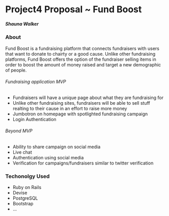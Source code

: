 # Project4 Proposal ~ Fund Boost
##### Shauna Walker

### About
Fund Boost is a fundraising platform that connects fundraisers with users that want to donate to chairty or a good cause. Unlike other fundraising platforms, Fund Boost offers the option of the fundraiser selling items in order to boost the amount of money raised and target a new demographic of people. 

###### Fundraising application MVP
- Fundraisers will have a unique page about what they are fundraising for
- Unlike other fundraising sites, fundraisers will be able to sell stuff realting to their cause in an effort to raise more money
- Jumbotron on homepage with spotlighted fundraising campaign
- Login Authentication

###### Beyond MVP
- Ability to share campaign on social media
- Live chat
- Authentication using social media 
- Verification for campaigns/fundraisers similar to twitter verification

### Techonolgy Used
- Ruby on Rails
- Devise 
- PostgreSQL
- Bootstrap
- ...
